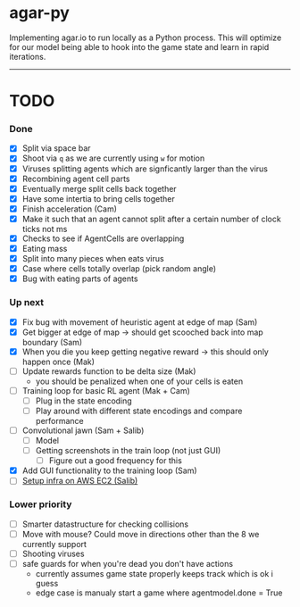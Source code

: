 # agar-py

Implementing agar.io to run locally as a Python process. This will optimize for our model being able to hook into the game state and learn in rapid iterations.

---

# TODO

### Done

- [x] Split via space bar
- [x] Shoot via `q` as we are currently using `w` for motion
- [x] Viruses splitting agents which are signficantly larger than the virus
- [x] Recombining agent cell parts
- [x] Eventually merge split cells back together
- [x] Have some intertia to bring cells together
- [x] Finish acceleration (Cam)
- [x] Make it such that an agent cannot split after a certain number of clock ticks not ms
- [x] Checks to see if AgentCells are overlapping
- [x] Eating mass
- [x] Split into many pieces when eats virus
- [x] Case where cells totally overlap (pick random angle)
- [x] Bug with eating parts of agents

### Up next

- [X] Fix bug with movement of heuristic agent at edge of map (Sam)
- [X] Get bigger at edge of map -> should get scooched back into map boundary (Sam)
- [X] When you die you keep getting negative reward -> this should only happen once (Mak)
- [ ] Update rewards function to be delta size (Mak)
  - you should be penalized when one of your cells is eaten
- [ ] Training loop for basic RL agent (Mak + Cam)
  - [ ] Plug in the state encoding
  - [ ] Play around with different state encodings and compare performance
- [ ] Convolutional jawn (Sam + Salib)
  - [ ] Model
  - [ ] Getting screenshots in the train loop (not just GUI)
    - [ ] Figure out a good frequency for this
- [X] Add GUI functionality to the training loop (Sam)
- [ ] [Setup infra on AWS EC2 (Salib)](https://piazza.com/class/k58sba3uizm5md?cid=600)

### Lower priority

- [ ] Smarter datastructure for checking collisions
- [ ] Move with mouse? Could move in directions other than the 8 we currently support
- [ ] Shooting viruses
- [ ] safe guards for when you're dead you don't have actions
  - currently assumes game state properly keeps track which is ok i guess
  - edge case is manualy start a game where agentmodel.done = True